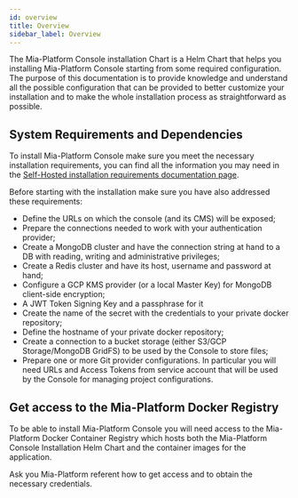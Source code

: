 ```yaml
---
id: overview
title: Overview
sidebar_label: Overview
---
```


<!--
WARNING: this file was automatically generated by Mia-Platform Doc Aggregator.
DO NOT MODIFY IT BY HAND.
Instead, modify the source file and run the aggregator to regenerate this file.
-->

The Mia-Platform Console installation Chart is a Helm Chart that helps you installing Mia-Platform Console starting from some required configuration. The purpose of this documentation is to provide knowledge and understand all the possible configuration that can be provided to better customize your installation and to make the whole installation process as straightforward as possible.

## System Requirements and Dependencies

To install Mia-Platform Console make sure you meet the necessary installation requirements, you can find all the information you may need in the [Self-Hosted installation requirements documentation page](/infrastructure/self-hosted/self-hosted-requirements.md).

Before starting with the installation make sure you have also addressed these requirements:

* Define the URLs on which the console (and its CMS) will be exposed;
* Prepare the connections needed to work with your authentication provider;
* Create a MongoDB cluster and have the connection string at hand to a DB with reading, writing and administrative privileges;
* Create a Redis cluster and have its host, username and password at hand;
* Configure a GCP KMS provider (or a local Master Key) for MongoDB client-side encryption;
* A JWT Token Signing Key and a passphrase for it
* Create the name of the secret with the credentials to your private docker repository;
* Define the hostname of your private docker repository;
* Create a connection to a bucket storage (either S3/GCP Storage/MongoDB GridFS) to be used by the Console to store files;
* Prepare one or more Git provider configurations. In particular you will need URLs and Access Tokens from service account that will be used by the Console for managing project configurations.

## Get access to the Mia-Platform Docker Registry

To be able to install Mia-Platform Console you will need access to the Mia-Platform Docker Container Registry which hosts both the Mia-Platform Console Installation Helm Chart and the container images for the application.

Ask you Mia-Platform referent how to get access and to obtain the necessary credentials.
